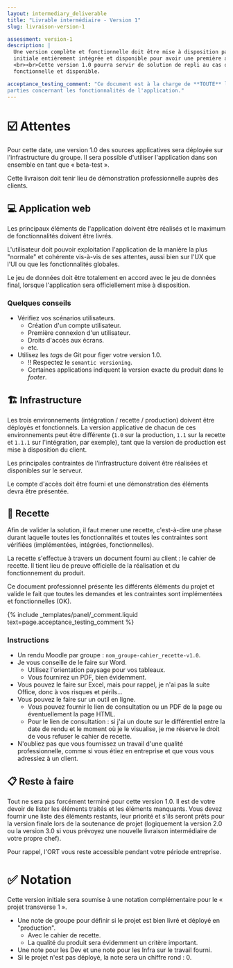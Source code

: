 ```yaml
---
layout: intermediary_deliverable
title: "Livrable intermédiaire - Version 1"
slug: livraison-version-1

assessment: version-1
description: |
  Une version complète et fonctionnelle doit être mise à disposition par chacun des groupes afin d'avoir une version
  initiale entièrement intégrée et disponible pour avoir une première approche du projet dans son ensemble.
  <br><br>Cette version 1.0 pourra servir de solution de repli au cas où la version finale de fin de projet ne soit pas
  fonctionnelle et disponible.

acceptance_testing_comment: "Ce document est à la charge de **TOUTE** l'équipe et ce pour **chaque** partie, même les
parties concernant les fonctionnalités de l'application."
---
```


# ☑️ Attentes

Pour cette date, une version 1.0 des sources applicatives sera déployée sur l'infrastructure du groupe. Il sera possible
d'utiliser l'application dans son ensemble en tant que « beta-test ».

Cette livraison doit tenir lieu de démonstration professionnelle auprès des clients.

## 💻️ Application web

Les principaux éléments de l'application doivent être réalisés et le maximum de fonctionnalités doivent être livrés.

L'utilisateur doit pouvoir exploitation l'application de la manière la plus "normale" et cohérente vis-à-vis de ses
attentes, aussi bien sur l'UX que l'UI ou que les fonctionnalités globales.

Le jeu de données doit être totalement en accord avec le jeu de données final, lorsque l'application sera officiellement
mise à disposition.

### Quelques conseils

* Vérifiez vos scénarios utilisateurs.
  - Création d'un compte utilisateur.
  - Première connexion d'un utilisateur.
  - Droits d'accès aux écrans.
  - etc.
* Utilisez les *tags* de Git pour figer votre version 1.0.
  - <span class="text-danger">‼️</span> Respectez le `semantic versioning`.
  - Certaines applications indiquent la version exacte du produit dans le *footer*.

## 🏗️ Infrastructure

Les trois environnements (intégration / recette / production) doivent être déployés et fonctionnels. La version
applicative de chacun de ces environnements peut être différente (`1.0` sur la production, `1.1` sur la recette et
`1.1.1` sur l'intégration, par exemple), tant que la version de production est mise à disposition du client.

Les principales contraintes de l'infrastructure doivent être réalisées et disponibles sur le serveur.

Le compte d'accès doit être fourni et une démonstration des éléments devra être présentée.

## 📝 Recette

Afin de valider la solution, il faut mener une recette, c'est-à-dire une phase durant laquelle toutes les
fonctionnalités et toutes les contraintes sont vérifiées (implémentées, intégrées, fonctionnelles).

La recette s'effectue à travers un document fourni au client : le cahier de recette. Il tient lieu de preuve officielle
de la réalisation et du fonctionnement du produit.

Ce document professionnel présente les différents éléments du projet et valide le fait que toutes les demandes et les
contraintes sont implémentées et fonctionnelles (OK).

{% include _templates/panel/_comment.liquid text=page.acceptance_testing_comment %}

### Instructions

* Un rendu Moodle par groupe : `nom_groupe-cahier_recette-v1.0`.
* Je vous conseille de le faire sur Word.
  - Utilisez l'orientation paysage pour vos tableaux.
  - Vous fournirez un PDF, bien évidemment.
* Vous pouvez le faire sur Excel, mais pour rappel, je n'ai pas la suite Office, donc à vos risques et périls...
* Vous pouvez le faire sur un outil en ligne.
  - Vous pouvez fournir le lien de consultation ou un PDF de la page ou éventuellement la page HTML.
  - Pour le lien de consultation : si j'ai un doute sur le différentiel entre la date de rendu et le moment où je le
    visualise, je me réserve le droit de vous refuser le cahier de recette.
* N'oubliez pas que vous fournissez un travail d'une qualité professionnelle, comme si vous étiez en entreprise et que
  vous vous adressiez à un client.

## 📋️ Reste à faire

Tout ne sera pas forcément terminé pour cette version 1.0. Il est de votre devoir de lister les éléments traités et les
éléments manquants. Vous devez fournir une liste des éléments restants, leur priorité et s'ils seront prêts pour la
version finale lors de la soutenance de projet (logiquement la version 2.0 ou la version 3.0 si vous prévoyez une
nouvelle livraison intermédiaire de votre propre chef).

Pour rappel, l'ORT vous reste accessible pendant votre période entreprise.

# ✅ Notation

Cette version initiale sera soumise à une notation complémentaire pour le « projet transverse 1 ».

* Une note de groupe pour définir si le projet est bien livré et déployé en "production".
  - Avec le cahier de recette.
  - La qualité du produit sera évidemment un critère important.
* Une note pour les Dev et une note pour les Infra sur le travail fourni.
* Si le projet n'est pas déployé, la note sera un chiffre rond : 0.
